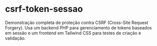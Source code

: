 # csrf-token-sessao
Demonstração completa de proteção contra CSRF (Cross-Site Request Forgery). Usa um backend PHP para gerenciamento de tokens baseados em sessão e um frontend em Tailwind CSS para testes de criação e validação.
